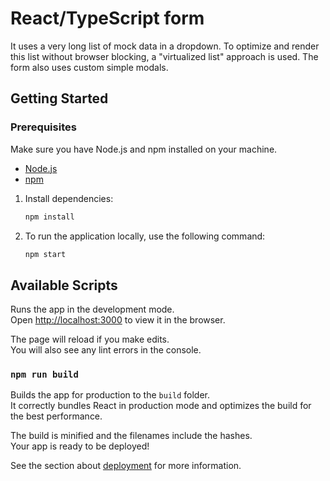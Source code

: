 # React/TypeScript form

It uses a very long list of mock data in a dropdown. To optimize and render this list without browser blocking, a "virtualized list" approach is used. The form also uses custom simple modals.

## Getting Started

### Prerequisites

Make sure you have Node.js and npm installed on your machine.

- [Node.js](https://nodejs.org/)
- [npm](https://www.npmjs.com/)

1. Install dependencies:
   ```bash
   npm install
   
2. To run the application locally, use the following command:
    ```bash
    npm start

## Available Scripts


Runs the app in the development mode.\
Open [http://localhost:3000](http://localhost:3000) to view it in the browser.

The page will reload if you make edits.\
You will also see any lint errors in the console.

### `npm run build`

Builds the app for production to the `build` folder.\
It correctly bundles React in production mode and optimizes the build for the best performance.

The build is minified and the filenames include the hashes.\
Your app is ready to be deployed!

See the section about [deployment](https://facebook.github.io/create-react-app/docs/deployment) for more information.
